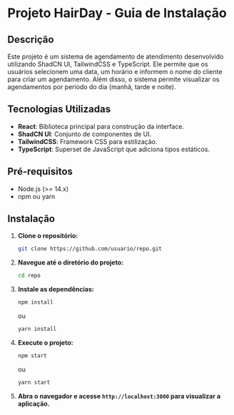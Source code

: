 # Projeto HairDay - Guia de Instalação

## Descrição
Este projeto é um sistema de agendamento de atendimento desenvolvido utilizando ShadCN UI, TailwindCSS e TypeScript. Ele permite que os usuários selecionem uma data, um horário e informem o nome do cliente para criar um agendamento. Além disso, o sistema permite visualizar os agendamentos por período do dia (manhã, tarde e noite).

## Tecnologias Utilizadas
- **React**: Biblioteca principal para construção da interface.
- **ShadCN UI**: Conjunto de componentes de UI.
- **TailwindCSS**: Framework CSS para estilização.
- **TypeScript**: Superset de JavaScript que adiciona tipos estáticos.

## Pré-requisitos
- Node.js (>= 14.x)
- npm ou yarn

## Instalação

1. **Clone o repositório:**
   ```bash
   git clone https://github.com/usuario/repo.git
   ```

2. **Navegue até o diretório do projeto:**
   ```bash
   cd repo
   ```

3. **Instale as dependências:**
   ```bash
   npm install
   ```

   ou

   ```bash
   yarn install
   ```

4. **Execute o projeto:**
   ```bash
   npm start
   ```

   ou

   ```bash
   yarn start
   ```

5. **Abra o navegador e acesse `http://localhost:3000` para visualizar a aplicação.**
